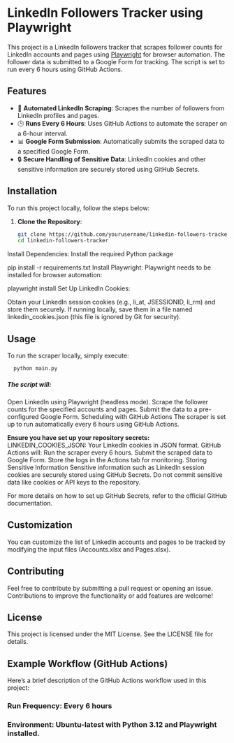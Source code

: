 # LinkedIn Followers Tracker using Playwright

This project is a LinkedIn followers tracker that scrapes follower counts for LinkedIn accounts and pages using [Playwright](https://playwright.dev/) for browser automation. The follower data is submitted to a Google Form for tracking. The script is set to run every 6 hours using GitHub Actions.

## Features

- 🚀 **Automated LinkedIn Scraping**: Scrapes the number of followers from LinkedIn profiles and pages.
- 🕒 **Runs Every 6 Hours**: Uses GitHub Actions to automate the scraper on a 6-hour interval.
- 📊 **Google Form Submission**: Automatically submits the scraped data to a specified Google Form.
- 🔒 **Secure Handling of Sensitive Data**: LinkedIn cookies and other sensitive information are securely stored using GitHub Secrets.

## Installation

To run this project locally, follow the steps below:

1. **Clone the Repository**:
   ```bash
   git clone https://github.com/yourusername/linkedin-followers-tracker.git
   cd linkedin-followers-tracker
Install Dependencies: Install the required Python package

pip install -r requirements.txt
Install Playwright: Playwright needs to be installed for browser automation:

playwright install
Set Up LinkedIn Cookies:

Obtain your LinkedIn session cookies (e.g., li_at, JSESSIONID, li_rm) and store them securely.
If running locally, save them in a file named linkedin_cookies.json (this file is ignored by Git for security).


## Usage

To run the scraper locally, simply execute:
 ```python
   python main.py
```
##### The script will:

Open LinkedIn using Playwright (headless mode).
Scrape the follower counts for the specified accounts and pages.
Submit the data to a pre-configured Google Form.
Scheduling with GitHub Actions
The scraper is set up to run automatically every 6 hours using GitHub Actions.

**Ensure you have set up your repository secrets:**
LINKEDIN_COOKIES_JSON: Your LinkedIn cookies in JSON format.
GitHub Actions will:
Run the scraper every 6 hours.
Submit the scraped data to Google Form.
Store the logs in the Actions tab for monitoring.
Storing Sensitive Information
Sensitive information such as LinkedIn session cookies are securely stored using GitHub Secrets. Do not commit sensitive data like cookies or API keys to the repository.

For more details on how to set up GitHub Secrets, refer to the official GitHub documentation.

## Customization

You can customize the list of LinkedIn accounts and pages to be tracked by modifying the input files (Accounts.xlsx and Pages.xlsx).

## Contributing

Feel free to contribute by submitting a pull request or opening an issue. Contributions to improve the functionality or add features are welcome!

## License
This project is licensed under the MIT License. See the LICENSE file for details.

## Example Workflow (GitHub Actions)
Here’s a brief description of the GitHub Actions workflow used in this project:

### Run Frequency: Every 6 hours
### Environment: Ubuntu-latest with Python 3.12 and Playwright installed.
